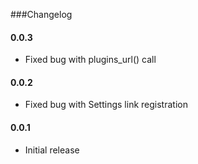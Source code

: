 ###Changelog

#### 0.0.3 
* Fixed bug with plugins_url() call

#### 0.0.2 
* Fixed bug with Settings link registration

#### 0.0.1
* Initial release
